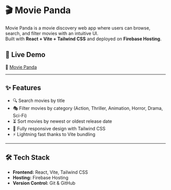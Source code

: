 # 🎬 Movie Panda

Movie Panda is a movie discovery web app where users can browse, search, and filter movies with an intuitive UI.  
Built with **React + Vite + Tailwind CSS** and deployed on **Firebase Hosting**.

## 🚀 Live Demo
🔗 [Movie Panda](https://movie-panda.web.app)

---

## ✨ Features
- 🔍 Search movies by title
- 🎭 Filter movies by category (Action, Thriller, Animation, Horror, Drama, Sci-Fi)
- ⏳ Sort movies by newest or oldest release date
- 📱 Fully responsive design with Tailwind CSS
- ⚡ Lightning fast thanks to Vite bundling

---

## 🛠️ Tech Stack
- **Frontend:** React, Vite, Tailwind CSS
- **Hosting:** Firebase Hosting
- **Version Control:** Git & GitHub




